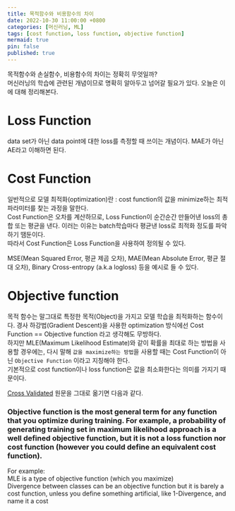 ```yaml
---
title: 목적함수와 비용함수의 차이
date: 2022-10-30 11:00:00 +0800
categories: [머신러닝, ML]
tags: [cost function, loss function, objective function]
mermaid: true
pin: false
published: true
---
```


목적함수와 손실함수, 비용함수의 차이는 정확히 무엇일까?    
머신러닝의 학습에 관련된 개념이므로 명확히 알아두고 넘어갈 필요가 있다. 오늘은 이에 대해 정리해본다.  
   
  
# Loss Function
data set가 아닌 data point에 대한 loss를 측정할 때 쓰이는 개념이다. MAE가 아닌 AE라고 이해하면 된다.   
   

# Cost Function
일반적으로 모델 최적화(optimization)란 : cost function의 값을 minimize하는 최적 파라미터를 찾는 과정을 말한다.    
Cost Function은 오차를 계산하므로, Loss Function이 순간순간 만들어낸 loss의 총합 또는 평균을 낸다. 이러는 이유는 batch학습마다 평균낸 loss로 최적화 정도를 파악하기 땜둔이다.    
따라서 Cost Function은 Loss Function을 사용하여 정의될 수 있다.   
   
MSE(Mean Squared Error, 평균 제곱 오차), MAE(Mean Absolute Error, 평균 절대 오차), Binary Cross-entropy (a.k.a logloss) 등을 예시로 들 수 있다.   


# Objective function   
목적 함수는 말그대로 특정한 목적(Object)을 가지고 모델 학습을 최적화하는 함수이다. 경사 하강법(Gradient Descent)을 사용한 optimization 방식에선 Cost Function ==  Objective function 라고 생각해도 무방하다.    
하지만 MLE(Maximum Likelihood Estimate)와 같이 확률을 최대로 하는 방법을 사용할 경우에는, 다시 말해 `값을 maximize하는 방법`을 사용할 때는 Cost Function이 아닌 `Objective Function` 이라고 지칭해야 한다.    
기본적으로 cost function이나 loss function은 값을 최소화한다는 의미를 가지기 때문이다.    

[Cross Validated](https://stats.stackexchange.com/questions/179026/objective-function-cost-function-loss-function-are-they-the-same-thing) 원문을 그대로 옮기면 다음과 같다.     

### Objective function is the most general term for any function that you optimize during training. For example, a probability of generating training set in maximum likelihood approach is a well defined objective function, but it is not a loss function nor cost function (however you could define an equivalent cost function).   

For example:   
MLE is a type of objective function (which you maximize)   
Divergence between classes can be an objective function but it is barely a cost function, unless you define something artificial, like 1-Divergence, and name it a cost   
